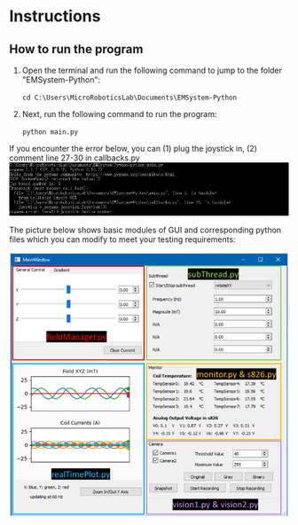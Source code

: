 # Instructions

## How to run the program
1. Open the terminal and run the following command to jump to the folder "EMSystem-Python":

   `cd C:\Users\MicroRoboticsLab\Documents\EMSystem-Python`

2. Next, run the following command to run the program:

   `python main.py`
   
If you encounter the error below, you can (1) plug the joystick in, (2) comment line 27-30 in callbacks.py
![This is an image](/EMSystem-Python/snapshot/Error1.png)

The picture below shows basic modules of GUI and corresponding python files which you can modify to meet your testing requirements:

![This is an image](/EMSystem-Python/snapshot/GUI.png)
